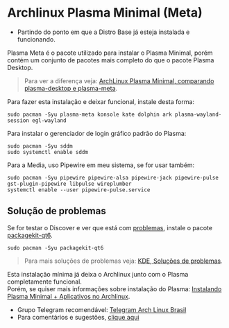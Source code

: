 # Archlinux Plasma Minimal (Meta)

- Partindo do ponto em que a Distro Base já esteja instalada e funcionando.

  
Plasma Meta é o pacote utilizado para instalar o Plasma Minimal, porém contém um conjunto de pacotes mais completo do que o pacote Plasma Desktop.  
>Para ver a diferença veja: [ArchLinux Plasma Minimal, comparando plasma-desktop e plasma-meta](https://elppans.github.io/doc-linux/archlinux_plasma_minimal#comparando-plasma-desktop-e-plasma-meta).  

Para fazer esta instalação e deixar funcional, instale desta forma:  

```
sudo pacman -Syu plasma-meta konsole kate dolphin ark plasma-wayland-session egl-wayland
```
Para instalar o gerenciador de login gráfico padrão do Plasma:  

```
sudo pacman -Syu sddm
sudo systemctl enable sddm
```

Para a Media, uso Pipewire em meu sistema, se for usar também:

```
sudo pacman -Syu pipewire pipewire-alsa pipewire-jack pipewire-pulse gst-plugin-pipewire libpulse wireplumber
systemctl enable --user pipewire-pulse.service
```

## Solução de problemas

Se for testar o Discover e ver que está com [problemas](https://bbs.archlinux.org/viewtopic.php?id=289814), instale o pacote [packagekit-qt6](https://archlinux.org/packages/?sort=&q=packagekit-qt6).  

```
sudo pacman -Syu packagekit-qt6
```
>Para mais soluções de problemas veja: [KDE, Soluções de problemas](https://wiki.archlinux.org/title/KDE_(Portugu%C3%AAs)#Solu%C3%A7%C3%A3o_de_problemas).  

Esta instalação mínima já deixa o Archlinux junto com o Plasma completamente funcional.  
Porém, se quiser mais informações sobre instalação do Plasma: [ Instalando Plasma Minimal + Aplicativos no Archlinux](https://elppans.github.io/doc-linux/archlinux_plasma_minimal).  

* Grupo Telegram recomendável: [Telegram Arch Linux Brasil](https://t.me/archlinuxbr)  
* Para comentários e sugestões, [clique aqui](https://github.com/elppans/doc-linux/issues)  
